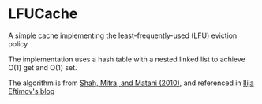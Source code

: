 # LFUCache
A simple cache implementing the least-frequently-used (LFU) eviction policy

The implementation uses a hash table with a nested linked list to achieve O(1) get and O(1) set.

The algorithm is from [Shah, Mitra, and Matani (2010)](http://dhruvbird.com/lfu.pdf), and referenced in [Ilija Eftimov's blog](https://ieftimov.com/post/when-why-least-frequently-used-cache-implementation-golang/)

